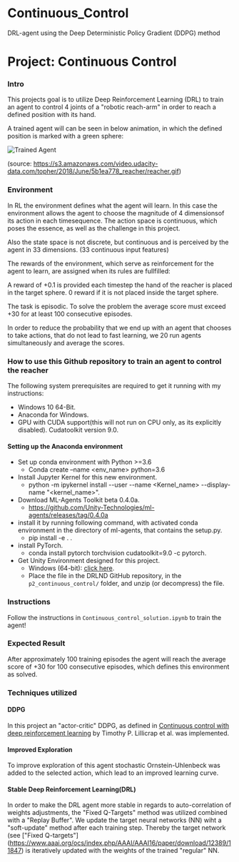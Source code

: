 # Continuous_Control
DRL-agent using the Deep Deterministic Policy Gradient (DDPG) method


# Project: Continuous Control

### Intro

[//]: # (Image References)

[image1]: https://s3.amazonaws.com/video.udacity-data.com/topher/2018/June/5b1ea778_reacher/reacher.gif "Trained Agent"


This projects goal is to utilize Deep Reinforcement Learning (DRL) to train an agent to control 4 joints of a "robotic reach-arm" in order to reach a defined position with its hand.

A trained agent will can be seen in below animation, in which the defined position is marked with a green sphere: 

![Trained Agent][image1]

(source: https://s3.amazonaws.com/video.udacity-data.com/topher/2018/June/5b1ea778_reacher/reacher.gif)

### Environment
In RL the environment defines what the agent will learn. In this case the environment allows the agent to choose the magnitude of 4 dimensionsof its action in each timesequence. The action space is continuous, which poses the essence, as well as the challenge in this project. 

Also the state space is not discrete, but continuous and is perceived by the agent in 33 dimensions. (33 continuous input features)

The rewards of the environment, which serve as reinforcement for the agent to learn, are assigned when its rules are fullfilled:

A reward of +0.1 is provided each timestep the hand of the reacher is placed in the target sphere. 0 reward if it is not placed inside the target sphere. 

The task is episodic. To solve the problem the average score must exceed +30 for at least 100 consecutive episodes.

In order to reduce the probability that we end up with an agent that chooses to take actions, that do not lead to fast learning, we 20 run agents simultaneously and average the scores.

### How to use this Github repository to train an agent to control the reacher

The following system prerequisites are required to get it running with my instructions:

- Windows 10 64-Bit.
- Anaconda for Windows.
- GPU with CUDA support(this will not run on CPU only, as its explicitly disabled).
    Cudatoolkit version 9.0.

#### Setting up the Anaconda environment

- Set up conda environment with Python >=3.6
	- Conda create –name <env_name> python=3.6
- Install Jupyter Kernel for this new environment.
    - python -m ipykernel install --user --name <Kernel_name> --display-name "<kernel_name>".
- Download ML-Agents Toolkit beta 0.4.0a.
   - https://github.com/Unity-Technologies/ml-agents/releases/tag/0.4.0a
- install it by running following command, with activated conda environment in the directory of ml-agents, that contains the setup.py.
   - pip install -e . .
- install PyTorch.
    - conda install pytorch torchvision cudatoolkit=9.0 -c pytorch.
- Get Unity Environment designed for this project.
   -  Windows (64-bit): [click here](https://s3-us-west-1.amazonaws.com/udacity-drlnd/P2/Reacher/Reacher_Windows_x86_64.zip).
    - Place the file in the DRLND GitHub repository, in the `p2_continuous_control/` folder, and unzip (or decompress) the file. 

### Instructions

Follow the instructions in `Continuous_control_solution.ipynb` to train the agent!

### Expected Result
After approximately 100 training episodes the agent will reach the average score of +30 for 100 consecutive episodes, which defines this environment as solved.

### Techniques utilized
#### DDPG
In this project an "actor-critic" DDPG, as defined in [Continuous control with deep reinforcement learning](https://arxiv.org/abs/1509.02971) by Timothy P. Lillicrap et al. was implemented. 

#### Improved Exploration
To improve exploration of this agent stochastic Ornstein-Uhlenbeck was added to the selected action, which lead to an improved learning curve. 

#### Stable Deep Reinforcement Learning(DRL)
In order to make the DRL agent more stable in regards to auto-correlation of weights adjustments, the "Fixed Q-Targets" method was utilized combined with a "Replay Buffer". We update the target neural networks (NN) wiht a "soft-update" method after each training step. Thereby the target network (see ["Fixed Q-targets"] (https://www.aaai.org/ocs/index.php/AAAI/AAAI16/paper/download/12389/11847) is iteratively updated with the weights of the trained "regular" NN.
